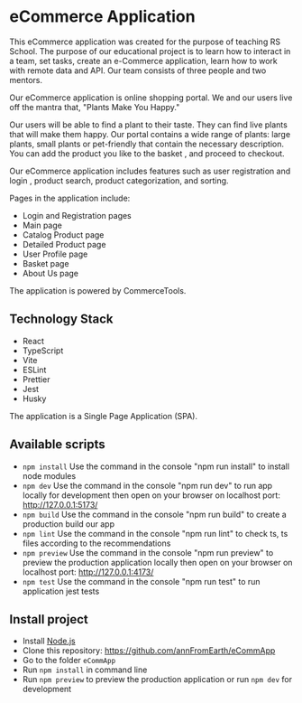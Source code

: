 # eCommerce Application
This eCommerce application was created for the purpose of teaching RS School. The purpose of our educational project is to learn how to interact in a team, set tasks, create an e-Commerce application, learn how to work with remote data and API. Our team consists of three people and two mentors.

Our eCommerce application is online shopping portal. We and our users live off the mantra that, "Plants Make You Happy."

Our users will be able to find a plant to their taste. They can find live plants that will make them happy. Our portal contains a wide range of plants: large plants, small plants or pet-friendly  that contain the necessary description. You can add the product you like to the basket , and proceed to checkout.

Our eCommerce application includes features such as user registration and login , product search, product categorization, and sorting.

Pages in the application include:

- Login and Registration pages
- Main page
- Catalog Product page
- Detailed Product page
- User Profile page
- Basket page
- About Us page

The application is powered by CommerceTools.

## Technology Stack
- React
- TypeScript
- Vite
- ESLint
- Prettier
- Jest
- Husky

The application is a Single Page Application (SPA).

## Available scripts
- `npm install`
    Use the command in the console "npm run install" to install node modules
- `npm dev`
    Use the command in the console "npm run dev" to run app locally for development then open on your browser on localhost port: http://127.0.0.1:5173/
- `npm build`
    Use the command in the console "npm run build" to create a production build our app
- `npm lint`
    Use the command in the console "npm run lint" to check ts, ts files according to the recommendations
- `npm preview`
    Use the command in the console "npm run preview" to preview the production application locally then open on your browser on localhost port: http://127.0.0.1:4173/
- `npm test`
    Use the command in the console "npm run test" to run application jest tests

## Install project
- Install [Node.js](https://nodejs.org/en/)
- Clone this repository: https://github.com/annFromEarth/eCommApp
- Go to the folder `eCommApp`
- Run `npm install` in command line
- Run `npm preview` to preview the production application or run `npm dev` for development